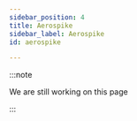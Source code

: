 ```yaml
---
sidebar_position: 4
title: Aerospike
sidebar_label: Aerospike
id: aerospike

---
```

:::note

We are still working on this page

:::